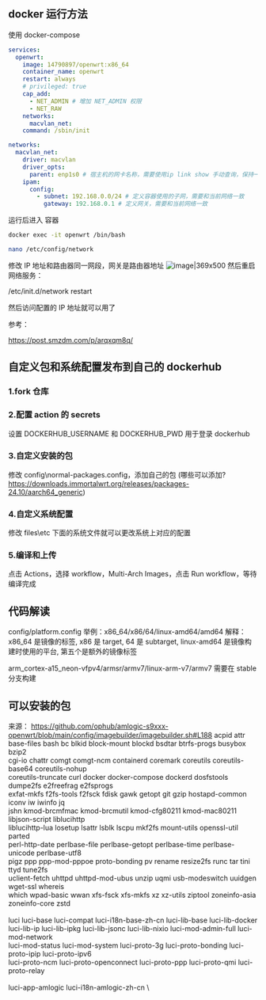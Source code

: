 ## docker 运行方法

使用 docker-compose

```yml
services:
  openwrt:
    image: 14790897/openwrt:x86_64
    container_name: openwrt
    restart: always
    # privileged: true
    cap_add:
      - NET_ADMIN # 增加 NET_ADMIN 权限
      - NET_RAW
    networks:
      macvlan_net:
    command: /sbin/init

networks:
  macvlan_net:
    driver: macvlan
    driver_opts:
      parent: enp1s0 # 宿主机的网卡名称，需要使用ip link show 手动查询，保持一致
    ipam:
      config:
        - subnet: 192.168.0.0/24 # 定义容器使用的子网，需要和当前网络一致
          gateway: 192.168.0.1 # 定义网关，需要和当前网络一致
```

运行后进入 容器

```sh
docker exec -it openwrt /bin/bash
```

```sh
nano /etc/config/network
```

修改 IP 地址和路由器同一网段，网关是路由器地址
![image|369x500](https://linux.do/uploads/default/original/3X/1/b/1bc20192030fc5da0c9b652341b77f34c55b211f.png)
然后重启网络服务：

<!-- cat /etc/config/network -->

/etc/init.d/network restart

然后访问配置的 IP 地址就可以用了

参考：

https://post.smzdm.com/p/arqxqm8q/

## 自定义包和系统配置发布到自己的 dockerhub

### 1.fork 仓库

### 2.配置 action 的 secrets

设置 DOCKERHUB_USERNAME 和 DOCKERHUB_PWD 用于登录 dockerhub

### 3.自定义安装的包

修改 config\normal-packages.config，添加自己的包 (哪些可以添加? https://downloads.immortalwrt.org/releases/packages-24.10/aarch64_generic)

### 4.自定义系统配置

修改 files\etc 下面的系统文件就可以更改系统上对应的配置

### 5.编译和上传

点击 Actions，选择 workflow，Multi-Arch Images，点击 Run workflow，等待编译完成

## 代码解读

config/platform.config
举例：x86_64/x86/64/linux-amd64/amd64
解释：x86_64 是镜像的标签, x86 是 target, 64 是 subtarget, linux-amd64 是镜像构建时使用的平台, 第五个是额外的镜像标签

arm_cortex-a15_neon-vfpv4/armsr/armv7/linux-arm-v7/armv7 需要在 stable 分支构建

## 可以安装的包

来源： https://github.com/ophub/amlogic-s9xxx-openwrt/blob/main/config/imagebuilder/imagebuilder.sh#L188
acpid attr base-files bash bc blkid block-mount blockd bsdtar btrfs-progs busybox bzip2 \
 cgi-io chattr comgt comgt-ncm containerd coremark coreutils coreutils-base64 coreutils-nohup \
 coreutils-truncate curl docker docker-compose dockerd dosfstools dumpe2fs e2freefrag e2fsprogs \
 exfat-mkfs f2fs-tools f2fsck fdisk gawk getopt git gzip hostapd-common iconv iw iwinfo jq \
 jshn kmod-brcmfmac kmod-brcmutil kmod-cfg80211 kmod-mac80211 libjson-script liblucihttp \
 liblucihttp-lua losetup lsattr lsblk lscpu mkf2fs mount-utils openssl-util parted \
 perl-http-date perlbase-file perlbase-getopt perlbase-time perlbase-unicode perlbase-utf8 \
 pigz ppp ppp-mod-pppoe proto-bonding pv rename resize2fs runc tar tini ttyd tune2fs \
 uclient-fetch uhttpd uhttpd-mod-ubus unzip uqmi usb-modeswitch uuidgen wget-ssl whereis \
 which wpad-basic wwan xfs-fsck xfs-mkfs xz xz-utils ziptool zoneinfo-asia zoneinfo-core zstd \
 \
 luci luci-base luci-compat luci-i18n-base-zh-cn luci-lib-base luci-lib-docker \
 luci-lib-ip luci-lib-ipkg luci-lib-jsonc luci-lib-nixio luci-mod-admin-full luci-mod-network \
 luci-mod-status luci-mod-system luci-proto-3g luci-proto-bonding luci-proto-ipip luci-proto-ipv6 \
 luci-proto-ncm luci-proto-openconnect luci-proto-ppp luci-proto-qmi luci-proto-relay \
 \
 luci-app-amlogic luci-i18n-amlogic-zh-cn \
